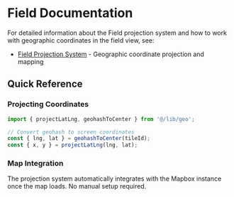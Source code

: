 # Field Documentation

For detailed information about the Field projection system and how to work with geographic coordinates in the field view, see:

- [Field Projection System](./FIELD_PROJECTION.md) - Geographic coordinate projection and mapping

## Quick Reference

### Projecting Coordinates

```typescript
import { projectLatLng, geohashToCenter } from '@/lib/geo';

// Convert geohash to screen coordinates
const { lng, lat } = geohashToCenter(tileId);
const { x, y } = projectLatLng(lng, lat);
```

### Map Integration

The projection system automatically integrates with the Mapbox instance once the map loads. No manual setup required.